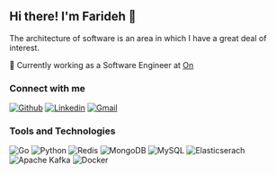 ## Hi there! I'm Farideh 👋

The architecture of software is an area in which I have a great deal of interest.

💼 Currently working as a Software Engineer at [On](https://www.on-running.com/en-ch/)<br>

### Connect with me 
[![Github](https://img.shields.io/badge/-Github-000?style=flat&logo=Github&logoColor=white)](https://github.com/FaridehGhani)
[![Linkedin](https://img.shields.io/badge/-LinkedIn-blue?style=flat&logo=Linkedin&logoColor=white)](https://www.linkedin.com/in/farideh-ghani/)
[![Gmail](https://img.shields.io/badge/-Gmail-c14438?style=flat&logo=Gmail&logoColor=white)](mailto:farideh.ghani.fgh@gmail.com)

### Tools and Technologies
![Go](https://img.shields.io/badge/-Go-000000?style=flat&logo=go)
![Python](https://img.shields.io/badge/-Python-000000?style=flat&logo=Python)
![Redis](https://img.shields.io/badge/-Redis-000000?style=flat&logo=Redis)
![MongoDB](https://img.shields.io/badge/-MongoDB-000000?style=flat&logo=MongoDB)
![MySQL](https://img.shields.io/badge/-MySQL-000000?style=flat&logo=mysql)
![Elasticserach](https://img.shields.io/badge/-Elasticsearch-000000?style=flat&logo=Elasticsearch)
![Apache Kafka](https://img.shields.io/badge/-Apache%20Kafka-000000?style=flat&logo=Apache%20Kafka)
![Docker](https://img.shields.io/badge/-docker-000000?style=flat&logo=docker)
